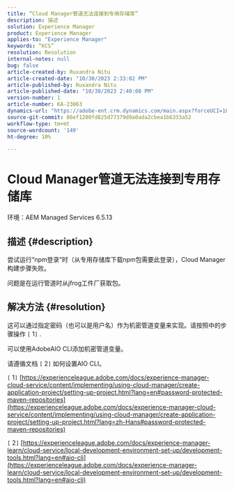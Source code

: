 ```yaml
---
title: “Cloud Manager管道无法连接到专用存储库”
description: 描述
solution: Experience Manager
product: Experience Manager
applies-to: "Experience Manager"
keywords: “KCS”
resolution: Resolution
internal-notes: null
bug: false
article-created-by: Ruxandra Nitu
article-created-date: "10/30/2023 2:33:02 PM"
article-published-by: Ruxandra Nitu
article-published-date: "10/30/2023 2:40:08 PM"
version-number: 1
article-number: KA-23063
dynamics-url: "https://adobe-ent.crm.dynamics.com/main.aspx?forceUCI=1&pagetype=entityrecord&etn=knowledgearticle&id=ca27ae38-3177-ee11-8179-6045bd006295"
source-git-commit: 86ef1200fd825d77379d9a0ada2cbea1b6333a52
workflow-type: tm+mt
source-wordcount: '149'
ht-degree: 10%

---
```


# Cloud Manager管道无法连接到专用存储库


环境：AEM Managed Services 6.5.13

## 描述 {#description}


尝试运行“npm登录”时（从专用存储库下载npm包需要此登录），Cloud Manager构建步骤失败。

问题是在运行管道时从jfrog工件厂获取包。


## 解决方法 {#resolution}


这可以通过指定密码（也可以是用户名）作为机密管道变量来实现。请按照中的步骤操作 `[` 1`]` .

可以使用AdobeAIO CLI添加机密管道变量。

请遵循文档 `[` 2`]`  如何设置AIO CLI。



`[` 1`]`  [https://experienceleague.adobe.com/docs/experience-manager-cloud-service/content/implementing/using-cloud-manager/create-application-project/setting-up-project.html?lang=en#password-protected-maven-repositories](https://experienceleague.adobe.com/docs/experience-manager-cloud-service/content/implementing/using-cloud-manager/create-application-project/setting-up-project.html?lang=zh-Hans#password-protected-maven-repositories)

`[` 2`]`  [https://experienceleague.adobe.com/docs/experience-manager-learn/cloud-service/local-development-environment-set-up/development-tools.html?lang=en#aio-cli](https://experienceleague.adobe.com/docs/experience-manager-learn/cloud-service/local-development-environment-set-up/development-tools.html?lang=en#aio-cli)
